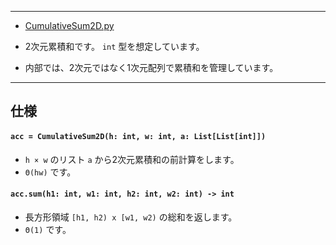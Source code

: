 ____

- [CumulativeSum2D.py](https://github.com/titanium-22/Library_py/blob/main/DataStructures/CumulativeSum/CumulativeSum2D.py)

- 2次元累積和です。 `int` 型を想定しています。
- 内部では、2次元ではなく1次元配列で累積和を管理しています。

_____

## 仕様

#### `acc = CumulativeSum2D(h: int, w: int, a: List[List[int]])`
- `h × w` のリスト `a` から2次元累積和の前計算をします。
- `Θ(hw)` です。

#### `acc.sum(h1: int, w1: int, h2: int, w2: int) -> int`
- 長方形領域 `[h1, h2) x [w1, w2)` の総和を返します。
- `Θ(1)` です。

